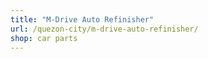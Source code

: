```yaml
---
title: "M-Drive Auto Refinisher"
url: /quezon-city/m-drive-auto-refinisher/
shop: car parts
---
```

